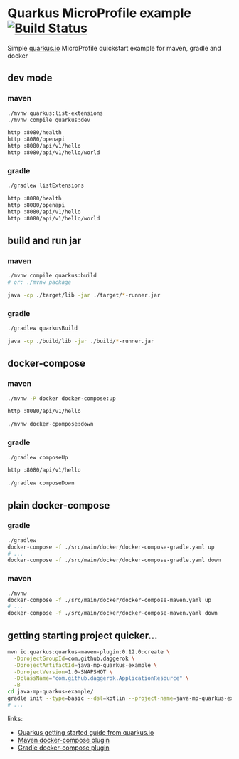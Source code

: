# Quarkus MicroProfile example [![Build Status](https://travis-ci.org/daggerok/java-mp-quarkus-example.svg?branch=master)](https://travis-ci.org/daggerok/java-mp-quarkus-example)
Simple [quarkus.io](https://quarkus.io/) MicroProfile quickstart example for maven, gradle and docker

## dev mode

### maven

```bash
./mvnw quarkus:list-extensions
./mvnw compile quarkus:dev

http :8080/health
http :8080/openapi
http :8080/api/v1/hello
http :8080/api/v1/hello/world
```

### gradle

```bash
./gradlew listExtensions

http :8080/health
http :8080/openapi
http :8080/api/v1/hello
http :8080/api/v1/hello/world
```

## build and run jar

### maven

```bash
./mvnw compile quarkus:build
# or: ./mvnw package

java -cp ./target/lib -jar ./target/*-runner.jar
```

### gradle

```bash
./gradlew quarkusBuild

java -cp ./build/lib -jar ./build/*-runner.jar
```

## docker-compose

### maven

```bash
./mvnw -P docker docker-compose:up

http :8080/api/v1/hello

./mvnw docker-cpompose:down
```

### gradle

```bash
./gradlew composeUp

http :8080/api/v1/hello

./gradlew composeDown
```

## plain docker-compose

### gradle

```bash
./gradlew
docker-compose -f ./src/main/docker/docker-compose-gradle.yaml up
# ...
docker-compose -f ./src/main/docker/docker-compose-gradle.yaml down
```

### maven

```bash
./mvnw
docker-compose -f ./src/main/docker/docker-compose-maven.yaml up
# ...
docker-compose -f ./src/main/docker/docker-compose-maven.yaml down
```

## getting starting project quicker...

```bash
mvn io.quarkus:quarkus-maven-plugin:0.12.0:create \
  -DprojectGroupId=com.github.daggerok \
  -DprojectArtifactId=java-mp-quarkus-example \
  -DprojectVersion=1.0-SNAPSHOT \
  -DclassName="com.github.daggerok.ApplicationResource" \
  -B
cd java-mp-quarkus-example/
gradle init --type=basic --dsl=kotlin --project-name=java-mp-quarkus-example
# ...
```

links:

* [Quarkus getting started guide from quarkus.io](https://quarkus.io/guides/getting-started-guide.html)
* [Maven docker-compose plugin](https://github.com/dkanejs/docker-compose-maven-plugin)
* [Gradle docker-compose plugin](https://github.com/avast/gradle-docker-compose-plugin)
